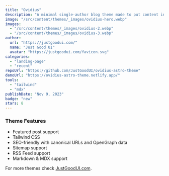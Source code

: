 ```yaml
---
title: "Ovidius"
description: "A minimal single-author blog theme made to put content in the first place without any clutter, distraction, and noise."
image: "/src/content/themes/_images/ovidius-hero.webp"
images:
  - "/src/content/themes/_images/ovidius-2.webp"
  - "/src/content/themes/_images/ovidius-3.webp"
author:
  url: "https://justgoodui.com/"
  name: "Just Good UI"
  avatar: "https://justgoodui.com/favicon.svg"
categories:
  - "landing-page"
  - "recent"
repoUrl: "https://github.com/JustGoodUI/ovidius-astro-theme"
demoUrl: "https://ovidius-astro-theme.netlify.app/"
tools:
  - "tailwind"
  - "mdx"
publishDate: "Nov 9, 2023"
badge: "new"
stars: 8
---
```


<h3>Theme Features</h3>
<ul>
  <li>Featured post support</li>
  <li>Tailwind CSS</li>
  <li>SEO-friendly with canonical URLs and OpenGraph data</li>
  <li>Sitemap support</li>
  <li>RSS Feed support</li>
  <li>Markdown &amp; MDX support</li>
</ul>
<p>For more themes check <a href="https://justgoodui.com/">JustGoodUI.com</a>.</p>
